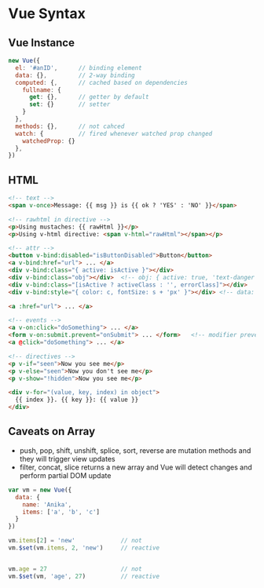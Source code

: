 # Vue Syntax
## Vue Instance
```js
new Vue({
  el: '#anID',      // binding element
  data: {},         // 2-way binding
  computed: {,      // cached based on dependencies
    fullname: {
      get: {},      // getter by default
      set: {}       // setter
    }
  },
  methods: {},      // not cahced
  watch: {          // fired whenever watched prop changed
    watchedProp: {} 
  },                 
})
```

## HTML
```html
<!-- text -->
<span v-once>Message: {{ msg }} is {{ ok ? 'YES' : 'NO' }}</span>

<!-- rawhtml in directive -->
<p>Using mustaches: {{ rawHtml }}</p>
<p>Using v-html directive: <span v-html="rawHtml"></span></p>

<!-- attr -->
<button v-bind:disabled="isButtonDisabled">Button</button>
<a v-bind:href="url"> ... </a>
<div v-bind:class="{ active: isActive }"></div>
<div v-bind:class="obj"></div>  <!-- obj: { active: true, 'text-danger': false } -->
<div v-bind:class="[isActive ? activeClass : '', errorClass]"></div>
<div v-bind:style="{ color: c, fontSize: s + 'px' }"></div> <!-- data: { c: 'red', s: 30 }  -->

<a :href="url"> ... </a>

<!-- events -->
<a v-on:click="doSomething"> ... </a>
<form v-on:submit.prevent="onSubmit"> ... </form>   <!-- modifier prevent calls event.preventDefault() on event -->
<a @click="doSomething"> ... </a>

<!-- directives -->
<p v-if="seen">Now you see me</p>
<p v-else="seen">Now you don't see me</p>
<p v-show="!hidden">Now you see me</p>

<div v-for="(value, key, index) in object">
  {{ index }}. {{ key }}: {{ value }}
</div>
```

## Caveats on Array
* push, pop, shift, unshift, splice, sort, reverse are mutation methods and they will trigger view updates
* filter, concat, slice returns a new array and Vue will detect changes and perform partial DOM update

```js
var vm = new Vue({
  data: {
    name: 'Anika',
    items: ['a', 'b', 'c']
  }
})

vm.items[2] = 'new'             // not
vm.$set(vm.items, 2, 'new')     // reactive


vm.age = 27                     // not
vm.$set(vm, 'age', 27)          // reactive


```




